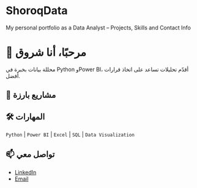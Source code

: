# ShoroqData
My personal portfolio as a Data Analyst – Projects, Skills and Contact Info
# 👋 مرحبًا، أنا شروق
محللة بيانات بخبرة في Python وPower BI، أقدّم تحليلات تساعد على اتخاذ قرارات أفضل.

## 💼 مشاريع بارزة

## 🛠️ المهارات
`Python` | `Power BI` | `Excel` | `SQL` | `Data Visualization`

## 📫 تواصل معي
- [LinkedIn](https://www.linkedin.com/in/shoroq-m-a27bba243)
- [Email](mailto:Shoroqmalmutairi@gmail.com)

